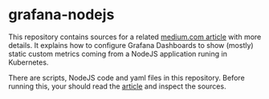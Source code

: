 # grafana-nodejs

This repository contains sources for a related [medium.com article](https://klaushofrichter.medium.com/mostly-static-metrics-with-nodejs-kubernetes-and-grafana-29f7b4e76181) with more details. It explains how to configure Grafana Dashboards to show (mostly) static custom metrics coming from a NodeJS application runing in Kubernetes.

There are scripts, NodeJS code and yaml files in this repository. Before running this, your should read the  [article](https://klaushofrichter.medium.com/mostly-static-metrics-with-nodejs-kubernetes-and-grafana-29f7b4e76181) and inspect the sources. 
